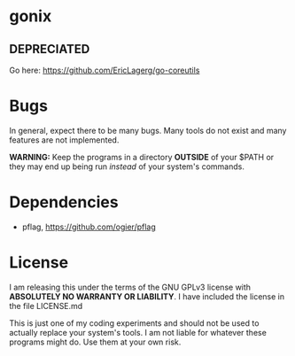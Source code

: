 # gonix
## DEPRECIATED
Go here:
https://github.com/EricLagerg/go-coreutils

# Bugs
In general, expect there to be many bugs.
Many tools do not exist and many features are not implemented.

**WARNING:** Keep the programs in a directory **OUTSIDE** of your $PATH or they may end up being run *instead* of your system's commands.

# Dependencies
* pflag, https://github.com/ogier/pflag

# License
I am releasing this under the terms of the GNU GPLv3 license with **ABSOLUTELY NO WARRANTY OR LIABILITY**.
I have included the license in the file LICENSE.md

This is just one of my coding experiments and should not be used to actually replace your system's tools.
I am not liable for whatever these programs might do. Use them at your own risk.
